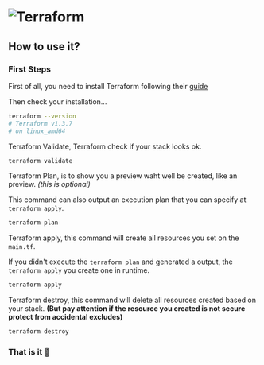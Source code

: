 # ![Terraform](https://img.shields.io/badge/terraform-%235835CC.svg?style=for-the-badge&logo=terraform&logoColor=white)

## How to use it?


### First Steps

First of all, you need to install Terraform following their [guide](https://developer.hashicorp.com/terraform/tutorials/aws-get-started/install-cli)

Then check your installation...

```sh
terraform --version
# Terraform v1.3.7
# on linux_amd64
```

Terraform Validate, Terraform check if your stack looks ok.

```sh
terraform validate
```

Terraform Plan, is to show you a preview waht well be created, like an preview. *(this is optional)*

This command can also output an execution plan that you can specify at `terraform apply`.

```sh
terraform plan
```

Terraform apply, this command will create all resources you set on the `main.tf`.

If you didn't execute the `terraform plan` and generated a output, the `terraform apply` you create one in runtime.

```sh
terraform apply
```

Terraform destroy, this command will delete all resources created based on your stack. **(But pay attention if the resource you created is not secure protect from accidental excludes)**

```sh
terraform destroy
```

### That is it 🚀